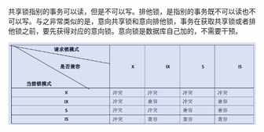 共享锁指别的事务可以读，但是不可以写。排他锁，是指别的事务既不可以读也不可以写。与之非常类似的是，意向共享锁和意向排他锁，事务在获取共享锁或者排他锁之前，要先获得对应的意向锁。意向锁是数据库自己加的，不需要干预。



![lock and i lock](oyyko.assets/68747470733a2f2f706963342e7a68696d672e636f6d2f38302f76322d33373736313631326561643131646463333736326134633230646461623366335f373230772e6a7067.png)